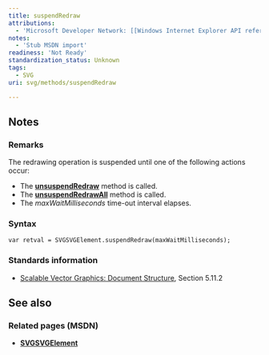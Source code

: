 ```yaml
---
title: suspendRedraw
attributions:
  - 'Microsoft Developer Network: [[Windows Internet Explorer API reference](http://msdn.microsoft.com/en-us/library/ie/hh828809%28v=vs.85%29.aspx) Article]'
notes:
  - 'Stub MSDN import'
readiness: 'Not Ready'
standardization_status: Unknown
tags:
  - SVG
uri: svg/methods/suspendRedraw

---
```

## Notes

### Remarks

The redrawing operation is suspended until one of the following actions occur:

-   The [**unsuspendRedraw**](/svg/methods/unsuspendRedraw) method is called.
-   The [**unsuspendRedrawAll**](/svg/methods/unsuspendRedrawAll) method is called.
-   The *maxWaitMilliseconds* time-out interval elapses.

### Syntax

    var retval = SVGSVGElement.suspendRedraw(maxWaitMilliseconds);

### Standards information

-   [Scalable Vector Graphics: Document Structure](http://go.microsoft.com/fwlink/p/?linkid=204733), Section 5.11.2

## See also

### Related pages (MSDN)

-   [**SVGSVGElement**](/svg/elements/svg)
